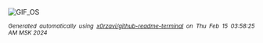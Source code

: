 <div align="justify">
<picture>
    <source media="(prefers-color-scheme: dark)" srcset="https://i.ibb.co/df5Qpns/output-gif.gif">
    <source media="(prefers-color-scheme: light)" srcset="https://i.ibb.co/df5Qpns/output-gif.gif">
    <img alt="GIF_OS" src="https://i.ibb.co/df5Qpns/output-gif.gif">
</picture>

<sub><i>Generated automatically using [x0rzavi/github-readme-terminal](https://github.com/x0rzavi/github-readme-terminal) on Thu Feb 15 03:58:25 AM MSK 2024</i></sub>

</div>

<!-- Image deletion URL: https://ibb.co/L0ZCg4D/7609fd2c743ba942aa764e8a0dd0c2fb -->